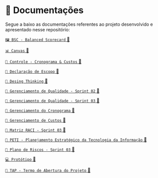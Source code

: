 # 📂 Documentações 

Segue a baixo as documentações referentes ao projeto desenvolvido e apresentado nesse repositório:

[````🖼 BSC - Balanced Scorecard```` 🔗](https://github.com/Trabalhos-Fatec/Identify-unique-user/blob/main/Documentacao/BSC%20-%20Balanced%20Scorecard.png)</br>

[````📊 Canvas```` 🔗](https://github.com/Trabalhos-Fatec/API/blob/main/Documentacao/Canvas.md)</br>

[````📄 Controle - Cronograma & Custos```` 🔗](https://github.com/Trabalhos-Fatec/Identify-unique-user/blob/main/Documentacao/Controle-Cronograma_%26_Custos.pdf)</br>

[````📄 Declaração de Escopo```` 🔗](https://github.com/Trabalhos-Fatec/Identify-unique-user/blob/main/Documentacao/Declaracao_do_Escopo.pdf)</br>

[````📄 Desing Thinking```` 🔗](https://github.com/Trabalhos-Fatec/Identify-unique-user/blob/main/Documentacao/Desing_Thinking-UOL%20.pptx)</br>

[````📄 Gerenciamento de Qualidade - Sprint 02```` 🔗](https://github.com/Trabalhos-Fatec/Identify-unique-user/blob/main/Documentacao/Gerenciamento_de_Qualidade.pdf)</br>

[````📄 Gerenciamento de Qualidade - Sprint 03```` 🔗](https://github.com/Trabalhos-Fatec/Identify-unique-user/blob/main/Documentacao/Gerenciamento_de_Qualidade-Sprint_03.pdf)</br>

[````📄 Gerenciamento do Cronograma```` 🔗](https://github.com/Trabalhos-Fatec/Identify-unique-user/blob/main/Documentacao/Gerenciamento_do_Cronograma.pdf)</br>

[````📄 Gerenciamento de Custos```` 🔗](https://github.com/Trabalhos-Fatec/Identify-unique-user/blob/main/Documentacao/Gerenciamento_dos_Custos.pdf)</br>

[````📄 Matriz RACI - Sprint 03```` 🔗](https://github.com/Trabalhos-Fatec/Identify-unique-user/blob/main/Documentacao/Matriz_RACI-Sprint_03.pdf)</br>

[````📄 PETI - Planejamento Estratégico da Tecnologia da Informação```` 🔗](https://github.com/Trabalhos-Fatec/Identify-unique-user/blob/main/Documentacao/PETI.pdf)</br>

[````📄 Plano de Riscos - Sprint 03```` 🔗](https://github.com/Trabalhos-Fatec/Identify-unique-user/blob/main/Documentacao/Plano_de_Risco-Sprint_03.pdf)</br>

[````💻 Protótipo```` 🔗](https://github.com/Trabalhos-Fatec/Identify-unique-user/blob/main/Documentacao/Prototipo.md)</br>

[````📄 TAP - Termo de Abertura do Projeto```` 🔗](https://github.com/Trabalhos-Fatec/Identify-unique-user/blob/main/Documentacao/TAP-Termo_de_Abertura_do_Projeto.pdf)</br>










